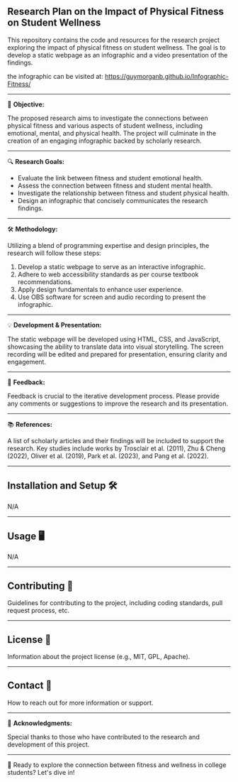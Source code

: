## Research Plan on the Impact of Physical Fitness on Student Wellness

This repository contains the code and resources for the research project exploring the impact of physical fitness on student wellness. The goal is to develop a static webpage as an infographic and a video presentation of the findings.

the infographic can be visited at: https://guymorganb.github.io/Infographic-Fitness/

---

📄 **Objective:**

The proposed research aims to investigate the connections between physical fitness and various aspects of student wellness, including emotional, mental, and physical health. The project will culminate in the creation of an engaging infographic backed by scholarly research.

---

🔍 **Research Goals:**

- Evaluate the link between fitness and student emotional health.
- Assess the connection between fitness and student mental health.
- Investigate the relationship between fitness and student physical health.
- Design an infographic that concisely communicates the research findings.

---

🛠️ **Methodology:**

Utilizing a blend of programming expertise and design principles, the research will follow these steps:

1. Develop a static webpage to serve as an interactive infographic.
2. Adhere to web accessibility standards as per course textbook recommendations.
3. Apply design fundamentals to enhance user experience.
4. Use OBS software for screen and audio recording to present the infographic.

---

💡 **Development & Presentation:**

The static webpage will be developed using HTML, CSS, and JavaScript, showcasing the ability to translate data into visual storytelling. The screen recording will be edited and prepared for presentation, ensuring clarity and engagement.

---

🔄 **Feedback:**

Feedback is crucial to the iterative development process. Please provide any comments or suggestions to improve the research and its presentation.

---

📚 **References:**

A list of scholarly articles and their findings will be included to support the research. Key studies include works by Trosclair et al. (2011), Zhu & Cheng (2022), Oliver et al. (2019), Park et al. (2023), and Pang et al. (2022).

---

## Installation and Setup 🛠️

N/A

---

## Usage 🖥️

N/A

---

## Contributing 🤝

Guidelines for contributing to the project, including coding standards, pull request process, etc.

---

## License 📜

Information about the project license (e.g., MIT, GPL, Apache).

---

## Contact 📧

How to reach out for more information or support.

---

🌟 **Acknowledgments:**

Special thanks to those who have contributed to the research and development of this project.

---

🚀 Ready to explore the connection between fitness and wellness in college students? Let's dive in!

